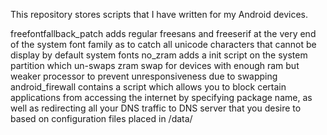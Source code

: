 This repository stores scripts that I have written for my Android devices.

freefontfallback_patch adds regular freesans and freeserif at the very end of the system font family as to catch all unicode characters that cannot be display by default system fonts
no_zram adds a init script on the system partition which un-swaps zram swap for devices with enough ram but weaker processor to prevent unresponsiveness due to swapping
android_firewall contains a script which allows you to block certain applications from accessing the internet by specifying package name, as well as redirecting all your DNS traffic to DNS server that you desire to based on configuration files placed in /data/
